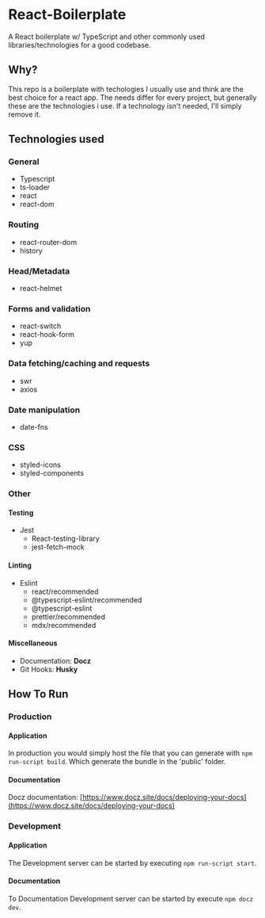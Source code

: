 # React-Boilerplate
A React boilerplate w/ TypeScript and other commonly used libraries/technologies for a good codebase.

## Why?
This repo is a boilerplate with techologies I usually use and think are the best choice for a react app. The needs differ for every project, but generally these are the technologies i use. If a technology isn't needed, I'll simply remove it.

## Technologies used

### General
* Typescript
* ts-loader
* react
* react-dom

### Routing
* react-router-dom
* history

### Head/Metadata
* react-helmet

### Forms and validation
* react-switch
* react-hook-form
* yup

### Data fetching/caching and requests
* swr
* axios

### Date manipulation
* date-fns

### CSS
* styled-icons
* styled-components

### Other

#### Testing
* Jest
  * React-testing-library
  * jest-fetch-mock

#### Linting
* Eslint
  * react/recommended
  * @typescript-eslint/recommended
  * @typescript-eslint
  * prettier/recommended
  * mdx/recommended

#### Miscellaneous
* Documentation: **Docz**
* Git Hooks: **Husky**

## How To Run
### Production
#### Application
In production you would simply host the file that you can generate with ```npm run-script build```. Which generate the bundle in the 'public' folder.

#### Documentation
Docz documentation: [https://www.docz.site/docs/deploying-your-docs](https://www.docz.site/docs/deploying-your-docs)

### Development
#### Application
The Development server can be started by executing ```npm run-script start```.

#### Documentation
To Documentation Development server can be started by execute ```npm docz dev```.
